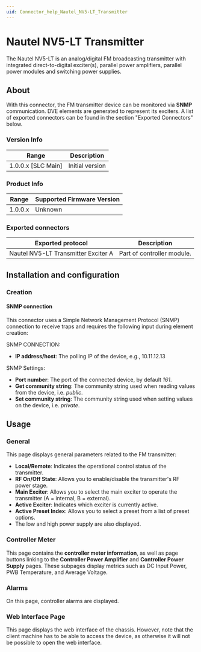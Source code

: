 ```yaml
---
uid: Connector_help_Nautel_NV5-LT_Transmitter
---
```


# Nautel NV5-LT Transmitter

The Nautel NV5-LT is an analog/digital FM broadcasting transmitter with integrated direct-to-digital exciter(s), parallel power amplifiers, parallel power modules and switching power supplies.

## About

With this connector, the FM transmitter device can be monitored via **SNMP** communication. DVE elements are generated to represent its exciters. A list of exported connectors can be found in the section "Exported Connectors" below.

### Version Info

| **Range**     | **Description** |
|----------------------|-----------------|
| 1.0.0.x \[SLC Main\] | Initial version |

### Product Info

| Range | Supported Firmware Version |
|------------------|-----------------------------|
| 1.0.0.x          | Unknown                     |

### Exported connectors

| **Exported protocol**               | **Description**            |
|-------------------------------------|----------------------------|
| Nautel NV5-LT Transmitter Exciter A | Part of controller module. |

## Installation and configuration

### Creation

#### SNMP connection

This connector uses a Simple Network Management Protocol (SNMP) connection to receive traps and requires the following input during element creation:

SNMP CONNECTION:

- **IP address/host**: The polling IP of the device, e.g., 10.11.12.13

SNMP Settings:

- **Port number**: The port of the connected device, by default *161*.
- **Get community string**: The community string used when reading values from the device, i.e. *public*.
- **Set community string**: The community string used when setting values on the device, i.e. *private*.

## Usage

### General

This page displays general parameters related to the FM transmitter:

- **Local/Remote**: Indicates the operational control status of the transmitter.
- **RF On/Off State**: Allows you to enable/disable the transmitter's RF power stage.
- **Main Exciter**: Allows you to select the main exciter to operate the transmitter (A = internal, B = external).
- **Active Exciter**: Indicates which exciter is currently active.
- **Active Preset Index**: Allows you to select a preset from a list of preset options.
- The low and high power supply are also displayed.

### Controller Meter

This page contains the **controller meter information**, as well as page buttons linking to the **Controller Power Amplifier** and **Controller Power Supply** pages. These subpages display metrics such as DC Input Power, PWB Temperature, and Average Voltage.

### Alarms

On this page, controller alarms are displayed.

### Web Interface Page

This page displays the web interface of the chassis. However, note that the client machine has to be able to access the device, as otherwise it will not be possible to open the web interface.
